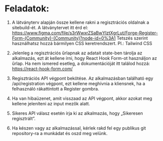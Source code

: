 # Feladatok:
1. A látványterv alapján össze kellene rakni a regisztrációs oldalnak a sitebuild-ét. A látványtervet itt érd el: https://www.figma.com/file/s3rWwxrZSaBwYlztXgrLut/Forge-Register-Form-(Community)-(Community)?node-id=0%3A1 Tetszés szerint használhatsz hozzá bármilyen CSS keretrendszert. Pl.: Tailwind CSS

1. Jelenleg a regisztrációs űrlapnak az adatait state-ben tárolja az alkalmazás, ezt át kellene írni, hogy React Hook Form-ot használjon az űrlap. Ha nem ismered esetleg, a dokumentációját itt találod hozzá: https://react-hook-form.com/

1. Regisztrációs API végpont bekötése. Az alkalmazásban található egy /api/registration végpont, ezt kellene meghívnia a kliensnek, ha a felhasználó rákattintott a Register gombra.

1. Ha van hibaüzenet, amit visszaad az API végpont, akkor azokat meg kellene jeleníteni az input mezők alatt.

1. Sikeres API válasz esetén írja ki az alkalmazás, hogy „Sikeresen regisztrált”.

1. Ha készen vagy az alkalmazással, kérlek rakd fel egy publikus git repository-ra a munkádat és oszd meg velünk.